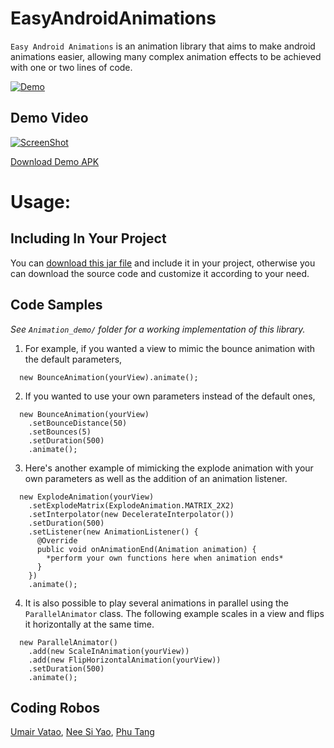 EasyAndroidAnimations
=====================

`Easy Android Animations` is an animation library that aims to make android animations easier, allowing many complex animation effects to be achieved with one or two lines of code.

[![Demo](https://raw.githubusercontent.com/2359media/EasyAndroidAnimations/master/demo.png)](http://www.youtube.com/watch?v=qb63BYjTebU)

Demo Video
----------

[![ScreenShot](https://raw.githubusercontent.com/2359media/EasyAndroidAnimations/master/youtube.png)](http://www.youtube.com/watch?v=qb63BYjTebU)

[Download Demo APK](https://github.com/2359media/EasyAndroidAnimations/raw/master/Animation_demo/EasyAndroidAnimationsDemo.apk)



Usage:
======

Including In Your Project
-------------------------

You can [download this jar file](https://raw.githubusercontent.com/2359media/EasyAndroidAnimations/master/easyandroidanimationslibrary-v0.5.jar) and include it in your project, otherwise you can download the source code and customize it according to your need. 

Code Samples
------------


*See `Animation_demo/` folder for a working implementation of this library.*

  1. For example, if you wanted a view to mimic the bounce animation with the default parameters,
  ```
    new BounceAnimation(yourView).animate();
  ```

  2. If you wanted to use your own parameters instead of the default ones,
  ```
    new BounceAnimation(yourView)
      .setBounceDistance(50)
      .setBounces(5)
      .setDuration(500)
      .animate();
  ```

  3. Here's another example of mimicking the explode animation with your own parameters as well as the addition of an animation listener.
  ```
    new ExplodeAnimation(yourView)
      .setExplodeMatrix(ExplodeAnimation.MATRIX_2X2)
      .setInterpolator(new DecelerateInterpolator())
      .setDuration(500)
      .setListener(new AnimationListener() {
        @Override
        public void onAnimationEnd(Animation animation) {
          *perform your own functions here when animation ends*
        }
      })
      .animate();
  ```

  4. It is also possible to play several animations in parallel using the `ParallelAnimator` class. The following example scales in a view and flips it horizontally at the same time.
  ```
    new ParallelAnimator()
      .add(new ScaleInAnimation(yourView))
      .add(new FlipHorizontalAnimation(yourView))
      .setDuration(500)
      .animate();
  ```






Coding Robos
------------

 [Umair Vatao](http://sg.linkedin.com/in/umairvatao), [Nee Si Yao](http://sg.linkedin.com/pub/si-yao-nee/7a/a62/203/), [Phu Tang](phu.tanghong@2359media.com.vn)
 
